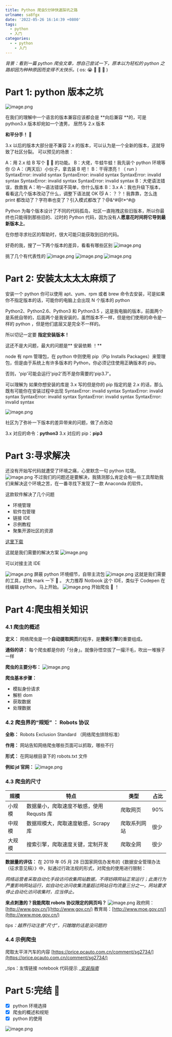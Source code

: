 ```yaml
---
title: Python 爬虫5分钟快速踩坑之路
urlname: sa8fgx
date: '2022-05-26 16:14:39 +0800'
tags:
  - python
  - 入门
categories:
  - - python
    - 入门
---
```


_背景：看到一篇 python 爬虫文章，想自己尝试一下，原本以为轻松的 python 之路却因为种种原因而变得不太快乐。_( os: 😭 🐂 🐍 🍜 )

# Part 1: python 版本之坑

![image.png](https://cdn.nlark.com/yuque/0/2021/png/131211/1617543355617-36b41ac6-42e4-41a8-9312-ff5505f89712.png#crop=0&crop=0&crop=1&crop=1&height=438&id=Thdmj&margin=%5Bobject%20Object%5D&name=image.png&originHeight=438&originWidth=880&originalType=binary∶=1&rotation=0&showTitle=false&size=190234&status=done&style=none&title=&width=880)

在我们的理解中一个语言的版本兼容应该都会是 **向后兼容 **的，可是 python3.x 版本却宛如一个渣男，
居然与 2.x 版本

**和平分手！ 👋**

3.x 以后的版本大部分是不兼容 2.x 的版本，可以认为是一个全新的版本，这就导致了社区分裂。
可以预见的场景：

A：用 2.x 给 B 写个 🐂 🍺 的功能。
B：大佬，牛蛙牛蛙！我先装个 python 环境等你 😗
A：（两天后）小伙子，拿去装 B 吧！
B：干得漂亮！（ run ）
SyntaxError: invalid syntax
SyntaxError: invalid syntax
SyntaxError: invalid syntax
SyntaxError: invalid syntax
SyntaxError: invalid syntax
B：大佬语法错误，救救我
A：哟～语法错误不简单，你什么版本
B：3.x
A：我也升级下版本，看看这几个版本改动了什么，调整下语法就 OK 😼
A：？？！我靠靠，怎么连 print 都改动了？字符串也变了？引入模式都改了？@&^#@!\*^#@

Python 为每个版本设计了不同的代码孤岛，社区一直拖拽这些旧版本，所以你最终也只能得到那些旧的、过时的 Python 代码，因为没有人**愿意花时间将它导到最新版本上**。

在你想寻求社区的帮助时，很大可能只能获取到旧的代码。

好奇的我，搜了一下两个版本的差异，看看有哪些区别
![image.png](https://cdn.nlark.com/yuque/0/2021/png/131211/1617545717866-af444000-6303-40ff-9979-0ab7499bef5f.png#crop=0&crop=0&crop=1&crop=1&height=144&id=dGIU1&margin=%5Bobject%20Object%5D&name=image.png&originHeight=192&originWidth=240&originalType=binary∶=1&rotation=0&showTitle=false&size=41252&status=done&style=none&title=&width=180)

挑了几个有代表性的
![image.png](https://cdn.nlark.com/yuque/0/2021/png/131211/1617545882780-61cdc6a0-c255-4b14-8dca-bba53b61dece.png#crop=0&crop=0&crop=1&crop=1&height=370&id=dRVcc&margin=%5Bobject%20Object%5D&name=image.png&originHeight=370&originWidth=667&originalType=binary∶=1&rotation=0&showTitle=false&size=48000&status=done&style=none&title=&width=667)
![image.png](https://cdn.nlark.com/yuque/0/2021/png/131211/1617546091838-effe4f0b-827b-4803-9edb-2aa253b7726b.png#crop=0&crop=0&crop=1&crop=1&height=424&id=zVQbF&margin=%5Bobject%20Object%5D&name=image.png&originHeight=424&originWidth=673&originalType=binary∶=1&rotation=0&showTitle=false&size=40120&status=done&style=none&title=&width=673)
![image.png](https://cdn.nlark.com/yuque/0/2021/png/131211/1617546177012-2d99e677-c064-4182-b4dc-95b24a196705.png#crop=0&crop=0&crop=1&crop=1&height=353&id=rrrSk&margin=%5Bobject%20Object%5D&name=image.png&originHeight=353&originWidth=677&originalType=binary∶=1&rotation=0&showTitle=false&size=48694&status=done&style=none&title=&width=677)

# Part 2: 安装太太太太麻烦了

安装一个 python 你可以使用 apt、yum、rpm 或者 brew 命令去安装，可是如果你不指定版本的话，可能你的电脑上会出现 N 个版本的 python

Python2、Python2.6、Python3 和 Python3.5 ，这是我电脑的版本，前面两个是系统自带的，后面两个是我安装的，虽然版本不一样，但是他们使用的命令是一样的 python ，但是他们底层又是完全不一样的。

所以切记一定要 **指定安装版本！**

这还不是大问题，最大的问题是** 安装依赖 ！**

node 有 npm 管理包，在 python 中则使用 pip（Pip Installs Packages）来管理包，但是由于系统上有许多版本的 Python，你必须记住使用正确版本的 pip。

否则，'pip'可能会运行'pip2'而不是你需要的'pip3.7'。

可以理解为 如果你想安装的库是 3.x 写的但是你的 pip 指定的是 2.x 的话，那么既有可能你在安装过程中出现
SyntaxError: invalid syntax
SyntaxError: invalid syntax
SyntaxError: invalid syntax
SyntaxError: invalid syntax
SyntaxError: invalid syntax

![image.png](https://cdn.nlark.com/yuque/0/2021/png/131211/1617544955170-876a9683-606e-4e7e-91d3-aa7fc8011895.png#crop=0&crop=0&crop=1&crop=1&height=120&id=a8r0J&margin=%5Bobject%20Object%5D&name=image.png&originHeight=240&originWidth=240&originalType=binary∶=1&rotation=0&showTitle=false&size=112921&status=done&style=none&title=&width=120)

社区为了弥补一下版本的差异带来的问题，做了点改动

3.x 对应的命令：**python3**
3.x 对应的 pip：**pip3**

# Part 3:寻求解决

还没有开始写代码就遭受了环境之痛，心里默念一句 python 垃圾。
![image.png](https://cdn.nlark.com/yuque/0/2021/png/131211/1617546507440-bf820956-3f7e-4203-a348-b3a958dead6b.png#crop=0&crop=0&crop=1&crop=1&height=177&id=WZmW9&margin=%5Bobject%20Object%5D&name=image.png&originHeight=352&originWidth=333&originalType=binary∶=1&rotation=0&showTitle=false&size=93398&status=done&style=none&title=&width=167)
不过我们的问题还是要解决，我猜测那么肯定会有一些工具帮助我们来解决这个环境之苦，在一番寻找下发现了一款 Anaconda 的软件。

这款软件解决了几个问题

- 环境管理
- 软件包管理
- 链接 IDE
- 示例教程
- 聚集开源社区的资源

[这里下载](https://www.anaconda.com/products/individual)

这就是我们需要的解决方案
![image.png](https://cdn.nlark.com/yuque/0/2021/png/131211/1617546806291-68bb4a95-a1f5-47fd-abe6-9c9b951c88c8.png#crop=0&crop=0&crop=1&crop=1&height=219&id=EYiYX&margin=%5Bobject%20Object%5D&name=image.png&originHeight=438&originWidth=440&originalType=binary∶=1&rotation=0&showTitle=false&size=331757&status=done&style=none&title=&width=220)

可以对接主流 IDE

![image.png](https://cdn.nlark.com/yuque/0/2021/png/131211/1617546949365-132cf9b4-b9fb-41bd-8e65-8847eae9498f.png#crop=0&crop=0&crop=1&crop=1&height=364&id=jUtw9&margin=%5Bobject%20Object%5D&name=image.png&originHeight=727&originWidth=2409&originalType=binary∶=1&rotation=0&showTitle=false&size=213570&status=done&style=none&title=&width=1205)
屏蔽 python 环境细节，自带主流包
![image.png](https://cdn.nlark.com/yuque/0/2021/png/131211/1617547102897-8ad038ea-d48c-441c-aed0-d4a67de0ceb0.png#crop=0&crop=0&crop=1&crop=1&height=524&id=E0XfL&margin=%5Bobject%20Object%5D&name=image.png&originHeight=1048&originWidth=2543&originalType=binary∶=1&rotation=0&showTitle=false&size=178397&status=done&style=none&title=&width=1272)
这就是我们需要的工具，赶快 mark 一下 📝 。
大力推荐 Notbook 这个 IDE，类似于 Codepen 在线编辑 python，马上开始。
![image.png](https://cdn.nlark.com/yuque/0/2021/png/131211/1617547281487-e55a9915-fc4e-44a9-b444-8b4e53240ad4.png#crop=0&crop=0&crop=1&crop=1&height=164&id=dBY3i&margin=%5Bobject%20Object%5D&name=image.png&originHeight=327&originWidth=350&originalType=binary∶=1&rotation=0&showTitle=false&size=283625&status=done&style=none&title=&width=175)
开始爬虫 🐛 ！

# Part 4:爬虫相关知识

### 4.1 爬虫的概述

**定义：**
网络爬虫是一个**自动提取网页**的程序，是**搜索引擎**的重要组成。

**通俗的讲：**
每个爬虫都是你的「分身」。就像孙悟空拔了一撮汗毛，吹出一堆猴子一样

**爬虫的主要分布：**
![image.png](https://cdn.nlark.com/yuque/0/2021/png/131211/1617678016475-4d88b35a-69da-49d3-9ce7-32f6f3b5e657.png#crop=0&crop=0&crop=1&crop=1&height=340&id=fQ8Yc&margin=%5Bobject%20Object%5D&name=image.png&originHeight=340&originWidth=720&originalType=binary∶=1&rotation=0&showTitle=false&size=266357&status=done&style=none&title=&width=720)

**爬虫基本步骤：**

- 模拟身份请求
- 解析 dom
- 获取数据
- 处理数据

### 4.2 爬虫界的“规矩” ： Robots 协议

**全称：**
Robots Exclusion Standard （网络爬虫排除标准）

**作用：**
网站告知网络爬虫哪些页面可以抓取，哪些不行

**形式：**
在网站根目录下的 robots.txt 文件

**例如 jd 官网：**
![image.png](https://cdn.nlark.com/yuque/0/2021/png/131211/1617677183548-7816074c-e759-434f-86d1-836bcdcb740c.png#crop=0&crop=0&crop=1&crop=1&height=307&id=JuxNZ&margin=%5Bobject%20Object%5D&name=image.png&originHeight=307&originWidth=430&originalType=binary∶=1&rotation=0&showTitle=false&size=28131&status=done&style=none&title=&width=430)

### 4.3 爬虫的尺寸

| 规模   | 特点                                      | 类型         | 占比 |
| ------ | ----------------------------------------- | ------------ | ---- |
| 小规模 | 数据量小，爬取速度不敏感，使用 Requsts 库 | 爬取网页     | 90%  |
| 中规模 | 数据规模大，爬取速度敏感，Scrapy 库       | 爬取系列网站 | 很少 |
| 大规模 | 搜索引擎，爬取速度关键，定制开发          | 爬取全网     | 很少 |

**数据量的评估：**
在 2019 年 05 月 28 日国家网信办发布的《数据安全管理办法（征求意见稿）》中，拟通过行政法规的形式，对爬虫的使用进行限制：

_网络运营者采取自动化手段访问收集网站数据，不得妨碍网站正常运行；此类行为严重影响网站运行，如自动化访问收集流量超过网站日均流量三分之一，网站要求停止自动化访问收集时，应当停止。_

**来点刺激的？我能爬取 robots 协议限定的网页吗？**
![image.png](https://cdn.nlark.com/yuque/0/2021/png/131211/1617679691845-c9757f54-f0bf-47af-8a59-3c51f5bb6c08.png#crop=0&crop=0&crop=1&crop=1&height=196&id=sL3vb&margin=%5Bobject%20Object%5D&name=image.png&originHeight=196&originWidth=240&originalType=binary∶=1&rotation=0&showTitle=false&size=14183&status=done&style=none&title=&width=240)
政府网：[http://www.gov.cn/](http://www.gov.cn/)
教育局：[http://www.moe.gov.cn/](http://www.moe.gov.cn/)

_tips：越界行动注意“尺寸”，只蹭蹭的话是没问题的_

### 4.4 示例爬虫

爬取太平洋汽车的内容
[https://price.pcauto.com.cn/comment/sg2734/](https://price.pcauto.com.cn/comment/sg2734/)

_tips：友情链接 notebook 代码提示 _[_安装指南_](https://www.jianshu.com/p/2e8a6596139a)

#

# Part 5:完结 🎉

- [x] python 环境选择
- [x] 爬虫的概述和规矩
- [x] python 的使用

![image.png](https://cdn.nlark.com/yuque/0/2021/png/131211/1617547281487-e55a9915-fc4e-44a9-b444-8b4e53240ad4.png#crop=0&crop=0&crop=1&crop=1&height=164&id=l1lti&margin=%5Bobject%20Object%5D&name=image.png&originHeight=327&originWidth=350&originalType=binary∶=1&rotation=0&showTitle=false&size=283625&status=done&style=none&title=&width=175)

##
